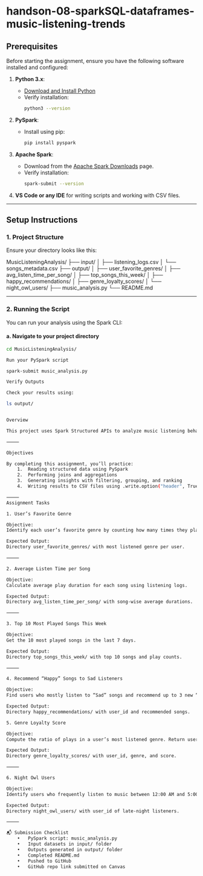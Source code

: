 # handson-08-sparkSQL-dataframes-music-listening-trends

## **Prerequisites**

Before starting the assignment, ensure you have the following software installed and configured:

1. **Python 3.x**:
   - [Download and Install Python](https://www.python.org/downloads/)
   - Verify installation:
     ```bash
     python3 --version
     ```

2. **PySpark**:
   - Install using pip:
     ```bash
     pip install pyspark
     ```

3. **Apache Spark**:
   - Download from the [Apache Spark Downloads](https://spark.apache.org/downloads) page.
   - Verify installation:
     ```bash
     spark-submit --version
     ```

4. **VS Code or any IDE** for writing scripts and working with CSV files.

---

## **Setup Instructions**

### **1. Project Structure**

Ensure your directory looks like this:

MusicListeningAnalysis/
├── input/
│   ├── listening_logs.csv
│   └── songs_metadata.csv
├── output/
│   ├── user_favorite_genres/
│   ├── avg_listen_time_per_song/
│   ├── top_songs_this_week/
│   ├── happy_recommendations/
│   ├── genre_loyalty_scores/
│   └── night_owl_users/
├── music_analysis.py
└── README.md

---

### **2. Running the Script**

You can run your analysis using the Spark CLI:

#### **a. Navigate to your project directory**

```bash
cd MusicListeningAnalysis/

Run your PySpark script

spark-submit music_analysis.py

Verify Outputs

Check your results using:

ls output/


Overview

This project uses Spark Structured APIs to analyze music listening behavior and trends from a fictional streaming platform. You’ll explore user preferences, song popularity, and engagement patterns using two input datasets.

⸻

Objectives

By completing this assignment, you’ll practice:
	1.	Reading structured data using PySpark
	2.	Performing joins and aggregations
	3.	Generating insights with filtering, grouping, and ranking
	4.	Writing results to CSV files using .write.option("header", True).csv(...)

⸻
Assignment Tasks

1. User’s Favorite Genre

Objective:
Identify each user’s favorite genre by counting how many times they played songs from each genre.

Expected Output:
Directory user_favorite_genres/ with most listened genre per user.

⸻

2. Average Listen Time per Song

Objective:
Calculate average play duration for each song using listening logs.

Expected Output:
Directory avg_listen_time_per_song/ with song-wise average durations.

⸻

3. Top 10 Most Played Songs This Week

Objective:
Get the 10 most played songs in the last 7 days.

Expected Output:
Directory top_songs_this_week/ with top 10 songs and play counts.

⸻

4. Recommend “Happy” Songs to Sad Listeners

Objective:
Find users who mostly listen to “Sad” songs and recommend up to 3 new “Happy” songs they haven’t played.

Expected Output:
Directory happy_recommendations/ with user_id and recommended songs.

5. Genre Loyalty Score

Objective:
Compute the ratio of plays in a user’s most listened genre. Return users with a loyalty score > 0.8.

Expected Output:
Directory genre_loyalty_scores/ with user_id, genre, and score.

⸻

6. Night Owl Users

Objective:
Identify users who frequently listen to music between 12:00 AM and 5:00 AM.

Expected Output:
Directory night_owl_users/ with user_id of late-night listeners.

⸻

📬 Submission Checklist
	•	PySpark script: music_analysis.py
	•	Input datasets in input/ folder
	•	Outputs generated in output/ folder
	•	Completed README.md
	•	Pushed to GitHub
	•	GitHub repo link submitted on Canvas

